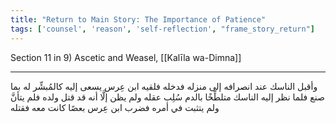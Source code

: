 ```yaml
---
title: "Return to Main Story: The Importance of Patience"
tags: ['counsel', 'reason', 'self-reflection', "frame_story_return"]
---
```


 Section 11 in 9) Ascetic and Weasel, [[Kalīla wa-Dimna]]

---
وأقبل الناسك عند انصرافه إلى منزله فدخله فلقيه ابن عِرس يسعى إليه كالمُبشِّر له بما صنع فلما نظر إليه الناسك متلطِّخًا بالدم سُلِب عقله ولم يظن إلَّا أنه قد قتل ولده فلم يتأنَّ ولم يتثبت في أمره فضرب ابن عِرس بعصًا كانت معه فقتله
